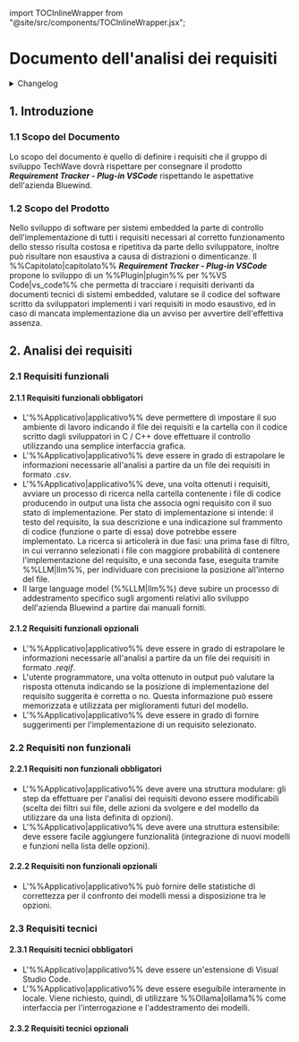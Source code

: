 import TOCInlineWrapper from "@site/src/components/TOCInlineWrapper.jsx";

# Documento dell'analisi dei requisiti

<details>
  <summary>Changelog</summary>

| Data       | Versione | Descrizione                 | Autore       | Data Verifica | Verificatore |
| ---------- | -------- | --------------------------- | ------------ | ------------- | ------------ |
| 03/01/2025 | 0.1.1    | Aggiunta termini glossario  | Pistori Gaia | ?    | ? |
| 13/12/2024 | 0.1.0    | Prima stesura del documento | Pistori Gaia | 13/12/2024    | Luca Monetti |

</details>

<TOCInlineWrapper toc={toc} />

## 1. Introduzione

### 1.1 Scopo del Documento

Lo scopo del documento è quello di definire i requisiti che il gruppo di sviluppo TechWave dovrà rispettare per consegnare il prodotto **_Requirement Tracker - Plug-in VSCode_** rispettando le aspettative dell'azienda Bluewind.

### 1.2 Scopo del Prodotto

Nello sviluppo di software per sistemi embedded la parte di controllo dell'implementazione di tutti i requisiti necessari al corretto funzionamento dello stesso risulta costosa e ripetitiva da parte dello sviluppatore, inoltre può risultare non esaustiva a causa di distrazioni o dimenticanze. Il %%Capitolato|capitolato%% **_Requirement Tracker - Plug-in VSCode_** propone lo sviluppo di un %%Plugin|plugin%% per %%VS Code|vs_code%% che permetta di tracciare i requisiti derivanti da documenti tecnici di sistemi embedded, valutare se il codice del software scritto da sviluppatori implementi i vari requisiti in modo esaustivo, ed in caso di mancata implementazione dia un avviso per avvertire dell'effettiva assenza.

## 2. Analisi dei requisiti

### 2.1 Requisiti funzionali

#### 2.1.1 Requisiti funzionali obbligatori

-   L'%%Applicativo|applicativo%% deve permettere di impostare il suo ambiente di lavoro indicando il file dei requisiti e la cartella con il codice scritto dagli sviluppatori in C / C++ dove effettuare il controllo utilizzando una semplice interfaccia grafica.
-   L'%%Applicativo|applicativo%% deve essere in grado di estrapolare le informazioni necessarie all'analisi a partire da un file dei requisiti in formato _.csv_.
-   L'%%Applicativo|applicativo%% deve, una volta ottenuti i requisiti, avviare un processo di ricerca nella cartella contenente i file di codice producendo in output una lista che associa ogni requisito con il suo stato di implementazione. Per stato di implementazione si intende: il testo del requisito, la sua descrizione e una indicazione sul frammento di codice (funzione o parte di essa) dove potrebbe essere implementato. La ricerca si articolerà in due fasi: una prima fase di filtro, in cui verranno selezionati i file con maggiore probabilità di contenere l'implementazione del requisito, e una seconda fase, eseguita tramite %%LLM|llm%%, per individuare con precisione la posizione all'interno del file.
-   Il large language model (%%LLM|llm%%) deve subire un processo di addestramento specifico sugli argomenti relativi allo sviluppo dell'azienda Bluewind a partire dai manuali forniti.

#### 2.1.2 Requisiti funzionali opzionali

-   L'%%Applicativo|applicativo%% deve essere in grado di estrapolare le informazioni necessarie all'analisi a partire da un file dei requisiti in formato _.reqif_.
-   L'utente programmatore, una volta ottenuto in output può valutare la risposta ottenuta indicando se la posizione di implementazione del requisito suggerita è corretta o no. Questa informazione può essere memorizzata e utilizzata per miglioramenti futuri del modello.
-   L'%%Applicativo|applicativo%% deve essere in grado di fornire suggerimenti per l'implementazione di un requisito selezionato.

### 2.2 Requisiti non funzionali

#### 2.2.1 Requisiti non funzionali obbligatori

-   L'%%Applicativo|applicativo%% deve avere una struttura modulare: gli step da effettuare per l'analisi dei requisiti devono essere modificabili (scelta dei filtri sui file, delle azioni da svolgere e del modello da utilizzare da una lista definita di opzioni).
-   L'%%Applicativo|applicativo%% deve avere una struttura estensibile: deve essere facile aggiungere funzionalità (integrazione di nuovi modelli e funzioni nella lista delle opzioni).

#### 2.2.2 Requisiti non funzionali opzionali

-   L'%%Applicativo|applicativo%% può fornire delle statistiche di correttezza per il confronto dei modelli messi a disposizione tra le opzioni.

### 2.3 Requisiti tecnici

#### 2.3.1 Requisiti tecnici obbligatori

-   L'%%Applicativo|applicativo%% deve essere un'estensione di Visual Studio Code.
-   L'%%Applicativo|applicativo%% deve essere eseguibile interamente in locale. Viene richiesto, quindi, di utilizzare %%Ollama|ollama%% come interfaccia per l'interrogazione e l'addestramento dei modelli.

#### 2.3.2 Requisiti tecnici opzionali
